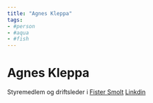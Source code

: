 ```yaml
---
title: "Agnes Kleppa"
tags:
- #person
- #aqua
- #fish
---
```

# Agnes Kleppa
Styremedlem og driftsleder i [Fister Smolt](Fister%20Smolt.md)
[Linkdin](https://www.linkedin.com/in/agnes-kleppa-4407b854/?originalSubdomain=no)



